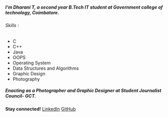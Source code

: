 ##### I'm Dharani T, a second year B.Tech IT student at Government college of technology, Coimbatore.

###### Skills : 
* C 
* C++
* Java
* OOPS
* Operating System
* Data Structures and Algorithms
* Graphic Design
* Photography

##### Enacting as a Photographer and Graphic Designer at Student Journalist Council- GCT.
  

**Stay connected!**
[LinkedIn](https://www.linkedin.com/in/dharani-t-86842a192)
[GitHub](https://github.com/Rani-dha)

